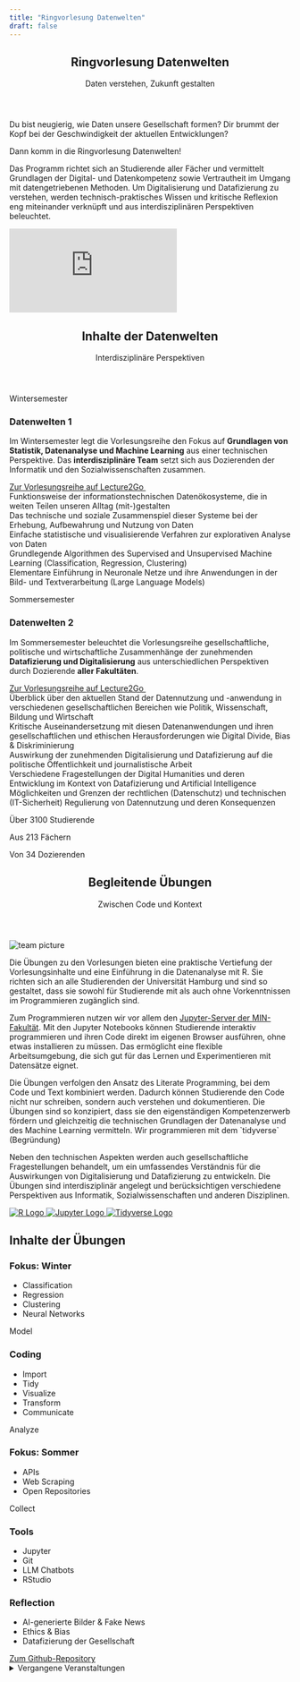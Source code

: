 ```yaml
---
title: "Ringvorlesung Datenwelten"
draft: false
---
```

<!-- <div class="background-pattern"> -->

<section>
    <header class="section-header">
        <h1 class="section-title">Ringvorlesung Datenwelten</h1>
        <p class="section-subtitle">Daten verstehen, Zukunft gestalten</p>
    </header>
    <div class="datenwelten-hero">
        <div class="datenwelten-hero-left">
            <p>Du bist neugierig, wie Daten unsere Gesellschaft formen? Dir brummt der Kopf bei der Geschwindigkeit der aktuellen Entwicklungen?</p>
        </div>
        <!-- <div class="datenwelten-hero-icons">
            <i class="codicon codicon-preview"></i>
            <i class="codicon codicon-project"></i>
            <i class="codicon codicon-pulse"></i>
            <i class="codicon codicon-question"></i>
            <i class="codicon codicon-radio-tower"></i>
        </div> -->
        <div class="datenwelten-hero-right">
            <p class="datenwelten-hero-answer">Dann komm in die Ringvorlesung Datenwelten!</p>
            <p class="datenwelten-hero-answer-sub">Das Programm richtet sich an Studierende aller Fächer und vermittelt Grundlagen der Digital- und Datenkompetenz sowie Vertrautheit im Umgang mit datengetriebenen Methoden. Um Digitalisierung und Datafizierung zu verstehen, werden technisch-praktisches Wissen und kritische Reflexion eng miteinander verknüpft und aus interdisziplinären Perspektiven beleuchtet.</p>
        </div>
    </div>
    <div class="wide-movie-container">
        <iframe class="wide-movie" src='https://lecture2go.uni-hamburg.de/o/iframe/?obj=71206'  title='Video: Warum DATENWELTEN eine Vorlesung für Dich ist!' frameborder='0' allowfullscreen></iframe>
    </div>
</section>



<section class="background-pattern">
    <header class="section-header">
        <h1 class="section-title">Inhalte der Datenwelten</h1>
        <p class="section-subtitle">Interdisziplinäre Perspektiven</p>
    </header>
    <div class="dw-glass datenwelten-inhalte">
        <div class="datenwelten-inhalte-winter-meta">
            <p class="dw-pretitle">Wintersemester</p>
            <h3>Datenwelten 1</h3>
            <p class="datenwelten-inhalte-text">Im Wintersemester legt die Vorlesungsreihe den Fokus auf <strong>Grundlagen von Statistik, Datenanalyse und Machine Learning</strong> aus einer technischen Perspektive. Das <strong>interdisziplinäre Team</strong> setzt sich aus Dozierenden der Informatik und den Sozialwissenschaften zusammen.</p>
            <!-- <p class="datenwelten-inhalte-text">Im Wintersemester legt die Vorlesungsreihe den Fokus auf <span class="highlight">Grundlagen von Statistik, Datenanalyse und Machine Learning</span> aus einer technischen Perspektive. Das <span class="highlight">interdisziplinäre Team</span> setzt sich aus Dozierenden der Informatik und den Sozialwissenschaften zusammen.</p> -->
            <div>
                <a class="hover-fx" href="https://lecture2go.uni-hamburg.de/l2go/-/get/l/7566" target="_blank">
                    Zur Vorlesungsreihe auf Lecture2Go
                    <i class='codicon codicon-arrow-right' style='font-size: 1em; transform: rotate(-45deg); display: inline-block; font-weight: 1000'></i>  
                </a>
            </div>
        </div>
        <div class="grid grid-datenwelten-inhalte datenwelten-inhalte-winter-content">
                <i class="icon-bullet codicon codicon-debug-disconnect"></i>
                <div><span class="highlight">Funktionsweise</span> der informationstechnischen Datenökosysteme, die in weiten Teilen unseren Alltag (mit-)gestalten</div>
                <i class="icon-bullet codicon codicon-cloud-upload"></i>
                <div>Das <span class="highlight">technische und soziale Zusammenspiel</span> dieser Systeme bei der Erhebung, Aufbewahrung und Nutzung von Daten</div>
                <i class="icon-bullet codicon codicon-graph-scatter"></i>
                <div>Einfache <span class="highlight">statistische und visualisierende Verfahren</span> zur explorativen Analyse von Daten</div>
                <i class="icon-bullet codicon codicon-debug-alt"></i>
                <div>Grundlegende Algorithmen des Supervised and Unsupervised <span class="highlight">Machine Learning</span> (Classification, Regression, Clustering)</div>
                <i class="icon-bullet codicon codicon-combine"></i>
                <div>Elementare Einführung in <span class="highlight">Neuronale Netze</span> und ihre Anwendungen in der Bild- und Textverarbeitung (Large Language Models)</div>
            </div>
        <div class="datenwelten-inhalte-sommer-meta">
            <p class="dw-pretitle">Sommersemester</p>
            <h3>Datenwelten 2</h3>
            <p class="datenwelten-inhalte-text">Im Sommersemester beleuchtet die Vorlesungsreihe gesellschaftliche, politische und wirtschaftliche Zusammenhänge der zunehmenden <strong>Datafizierung und Digitalisierung</strong> aus unterschiedlichen Perspektiven durch Dozierende <strong>aller Fakultäten</strong>.</p>
            <!-- <p class="datenwelten-inhalte-text">Im Sommersemester beleuchtet die Vorlesungsreihe gesellschaftliche, politische und wirtschaftliche Zusammenhänge der zunehmenden <span class="highlight">Datafizierung und Digitalisierung</span> aus unterschiedlichen Perspektiven durch Dozierende <span class="highlight">aller Fakultäten</span>.</p> -->
            <div>
                <a class="hover-fx" href="https://lecture2go.uni-hamburg.de/l2go/-/get/l/7659" target="_blank">
                    Zur Vorlesungsreihe auf Lecture2Go
                    <i class='codicon codicon-arrow-right' style='font-size: 1em; transform: rotate(-45deg); display: inline-block; font-weight: 1000'></i>  
                </a>
            </div>
        </div>
        <div class="grid grid-datenwelten-inhalte datenwelten-inhalte-sommer-content">
                <i class="icon-bullet codicon codicon-telescope"></i>
                <div>Überblick über den <span class="highlight">aktuellen Stand</span> der Datennutzung und -anwendung in verschiedenen gesellschaftlichen Bereichen wie Politik, Wissenschaft, Bildung und Wirtschaft</div>
                <i class="icon-bullet codicon codicon-organization"></i>
                <div>Kritische Auseinandersetzung mit diesen Datenanwendungen und ihren <span class="highlight">gesellschaftlichen und ethischen Herausforderungen</span> wie Digital Divide, Bias & Diskriminierung</div>
                <i class="icon-bullet codicon codicon-device-camera"></i>
                <div>Auswirkung der zunehmenden Digitalisierung und Datafizierung auf die <span class="highlight">politische Öffentlichkeit</span> und journalistische Arbeit</div>
                <i class="icon-bullet codicon codicon-book"></i>
                <div>Verschiedene Fragestellungen der <span class="highlight">Digital Humanities</span> und deren Entwicklung im Kontext von Datafizierung und Artificial Intelligence</div>
                <i class="icon-bullet codicon codicon-law"></i>
                <div>Möglichkeiten und Grenzen der rechtlichen (Datenschutz) und technischen (IT-Sicherheit) <span class="highlight">Regulierung</span> von Datennutzung und deren Konsequenzen</div>
            </div>
    </div>
    <div class="big-numbers datenwelten-big-numbers">
        <p>Über <span>3100</span> Studierende<i class="codicon codicon-mortar-board" style="font-size: 2em; transform: translateX(0.2em) translateY(0.2em);"></i></p>  
        <p>Aus <span>213</span> Fächern<i class="codicon codicon-rocket"></i></p>
        <p>Von <span>34</span> Dozierenden<i class="codicon codicon-coffee"></i></p>
    </div>
</section>

<section class="dw-uebung-section">
    <header class="section-header">
        <h1 class="section-title">Begleitende Übungen</h1>
        <p class="section-subtitle">Zwischen Code und Kontext</p>
    </header>
    <div class="image-full-page image-full-page-dw">
      <img src="/images/projekt/dw-uebung.png" alt="team picture">
    </div>
    <div class="dw-background">
        <div class="dw-glass dw-uebung-text-grid">
            <p>Die Übungen zu den Vorlesungen bieten eine praktische Vertiefung der Vorlesungsinhalte und eine Einführung in die Datenanalyse mit R. Sie richten sich an <span class="highlight">alle Studierenden</span> der Universität Hamburg und sind so gestaltet, dass sie sowohl für Studierende mit als auch ohne Vorkenntnissen im Programmieren zugänglich sind.</p>
            <p>Zum Programmieren nutzen wir vor allem den <a href="code.min.uni-hamburg.de" target="_blank">Jupyter-Server der MIN-Fakultät</a>. Mit den <span class="highlight pre-icon-jupyter">Jupyter Notebooks</span> können Studierende interaktiv programmieren und ihren Code direkt im eigenen Browser ausführen, ohne etwas installieren zu müssen. Das ermöglicht eine <span class=highlight">flexible Arbeitsumgebung, die sich gut für das Lernen und Experimentieren mit Datensätze eignet.</p>
            <p>Die Übungen verfolgen den Ansatz des <span class="highlight">Literate Programming</span>, bei dem Code und Text kombiniert werden. 
            Dadurch können Studierende den Code nicht nur schreiben, sondern auch verstehen und dokumentieren. Die Übungen sind so konzipiert, dass sie den eigenständigen Kompetenzerwerb fördern und gleichzeitig die technischen Grundlagen der Datenanalyse und des Machine Learning vermitteln. Wir programmieren mit dem `tidyverse` (Begründung)</p>
            <p>Neben den technischen Aspekten werden auch gesellschaftliche Fragestellungen behandelt, um ein umfassendes Verständnis für die Auswirkungen von Digitalisierung und Datafizierung zu entwickeln. Die Übungen sind <span class="highlight">interdisziplinär</span> angelegt und berücksichtigen verschiedene Perspektiven aus Informatik, Sozialwissenschaften und anderen Disziplinen.</p>
        </div>
    </div>
    <div class="logo-grid logo-grid-dw-uebung">
        <a href="https://www.r-project.org/">
          <img src="/images/logos-external/dw_R.svg" alt="R Logo">
        </a>
        <a href="https://jupyter.org/">
          <img src="/images/logos-external/dw_jupyter.svg" alt="Jupyter Logo">
        </a>
        <a href="https://www.tidyverse.org/">
          <img src="/images/logos-external/dw_tidyverse.svg" alt="Tidyverse Logo">
        </a>
      </div>
    <!-- <h2 class="dw-uebung-inhalte-header dw-pretitle">Whole Game</h2>
    <p class="dw-cycle-comment">Die Übungen orientieren sich an einem typischen Data Science Workflow:<a href="https://r4ds.hadley.nz/" target="_blank">R for Data Science</a></p>
        <div class="dw-uebung-cycle">
            <p>Collect</p>
            <i class="codicon codicon-arrow-right"></i>
            <p>Import</p>
            <i class="codicon codicon-arrow-right"></i>
            <p>Tidy</p>
            <i class="codicon codicon-arrow-right"></i>
            <div class="dw-cycle-central-area">
                <p class="cycle-other">Transform</p>
                <p class="cycle-other">Visualize</p>
                <p class="cycle-other">Model</p>
            </div>
            <p>Understand</p>
            <i class="codicon codicon-arrow-right"></i>
            <p>Communicate</p>
        </div> -->
    <!-- 
    Collect: references
    Import: folder-opened
    Tidy: jersey / filter
    Transform: codicon-edit
    Visualize: codicon-graph
    Model: symbol-misc, type-hierarchy
    Communicate: codicon-megaphone
    -->
    <h2 class="dw-uebung-inhalte-header dw-pretitle">Inhalte der Übungen</h2>
    <div class="dw-uebung-grid">
        <div class="dw-uebung-content dw-uebung-grid-item-primary-light dw-uebung-grid-sommer">
            <h3 class="dw-uebung-header">Fokus: Winter</h3>
            <ul>
            <li>Classification</li>
            <li>Regression</li>
            <li>Clustering</li>
            <li>Neural Networks</li>
            </ul>
            <p class="uppercase dw-uebung-subheader">Model</p>
        </div>
        <div class="dw-uebung-content dw-cycle-icon-coding  dw-uebung-grid-item-primary">
            <h3 class="uppercase dw-uebung-header">Coding</h3>
            <ul>
            <li>Import</li>
            <li>Tidy</li>
            <li>Visualize</li>
            <li>Transform</li>
            <li>Communicate</li>
            </ul>
            <p class="uppercase dw-uebung-subheader">Analyze</p>
        </div>
        <div class="dw-uebung-content dw-uebung-grid-item-primary-light">
            <h3 class="dw-uebung-header">Fokus: Sommer</h3>
            <ul>
            <li>APIs</li>
            <li>Web Scraping</li>
            <li>Open Repositories</li>
            </ul>
            <p class="uppercase dw-uebung-subheader">Collect</p>
        </div>
        <div class="dw-cycle-icon-tools dw-uebung-grid-item-secondary">
            <h3 class="uppercase dw-uebung-header">Tools</h3>
            <ul>
            <li>Jupyter</li>
            <li>Git</li>
            <li>LLM Chatbots</li>
            <li>RStudio</li>
            </ul>
        </div>
        <div class="dw-cycle-icon-reflection dw-uebung-grid-item-secondary">
            <h3 class="uppercase dw-uebung-header">Reflection</h3>
            <ul>
            <li>AI-generierte Bilder & Fake News</li>
            <li>Ethics & Bias</li>
            <li>Datafizierung der Gesellschaft</li>
            </ul>
        </div>
    </div>
    <a class="hover-fx datenwelten-uebung-link-external" href="" target="_blank">Zum Github-Repository</a>
    <div class="accordion-wrapper dw-accordion">
        <details class="accordion-simple">
            <summary>Vergangene Veranstaltungen</summary>
            <div class="grid-datenwelten-events">
                <div>
                    <h4 class="dw-pretitle">Im Wintersemester</p>
                </div>
                <div>
                    <h4 class="dw-pretitle">Im Sommersemester</h4>
                </div>
                <div>
                    <h5>WiSe 24/25</h5>
                    {{< dw_events dw_event="10">}}
                    {{< dw_events dw_event="9">}}
                    {{< dw_events dw_event="8">}}
                </div>
                <div>
                    <h5>SoSe 24</h5>
                    {{< dw_events dw_event="7">}}
                    {{< dw_events dw_event="6">}}
                </div>        
                <div>
                    <h5>WiSe 23/24</h5>
                    {{< dw_events dw_event="5">}}
                    {{< dw_events dw_event="4">}}
                </div>
                <div>
                    <h5>SoSe 23</h5>
                    {{< dw_events dw_event="3">}}
                    </div>
                <div>
                    <h5>WiSe 22/23</h5>
                    {{< dw_events dw_event="2">}}
                </div>
                <div>
                    <h5>SoSe 22</h5>
                    {{< dw_events dw_event="1">}}
                </div>
                <div>
                    <h5>WiSe 21/22</h5>
                    {{< dw_events dw_event="0">}}
                </div>
            </div>
        </details>
    </div>
</section>